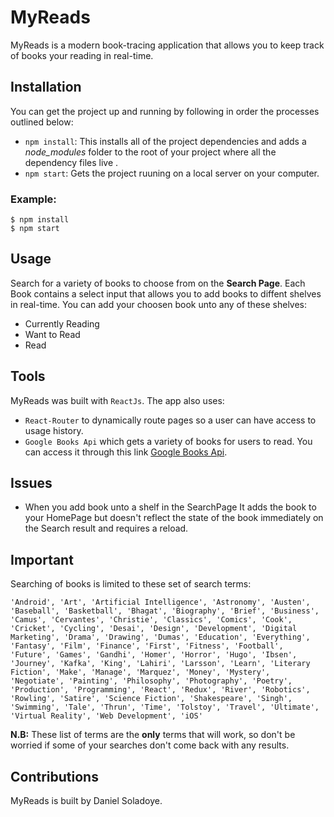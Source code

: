 # MyReads

MyReads is a modern book-tracing application that allows you to keep track of books your reading in  real-time.

## Installation

You can get the project up and running by following in order the processes outlined below:
- `npm install`: This installs all of the project dependencies and adds a _node_modules_ folder to the root of your project where all the dependency files live .
- `npm start`:  Gets the project ruuning on a local server on your computer.

### Example:
```
$ npm install
$ npm start
```

## Usage

Search for a variety of books to choose from on the **Search Page**. Each Book contains a select input that allows you to add books to diffent shelves in real-time. You can add your choosen book unto any of these shelves:
- Currently Reading
- Want to Read
- Read 

## Tools

MyReads was built with `ReactJs`. The app also uses:
- `React-Router` to dynamically route pages so a user can have access to usage history.
- `Google Books Api` which gets a variety of books for users to read. You can access it through this link [Google Books Api](https://developers.google.com/books/docs/v1/using).

## Issues
- When you add book unto a shelf in the SearchPage It adds the book to your HomePage but doesn't reflect the state of the book immediately on the Search result and requires a reload.  

## Important
Searching of books is limited to these set of search terms:
```
'Android', 'Art', 'Artificial Intelligence', 'Astronomy', 'Austen', 'Baseball', 'Basketball', 'Bhagat', 'Biography', 'Brief', 'Business', 'Camus', 'Cervantes', 'Christie', 'Classics', 'Comics', 'Cook', 'Cricket', 'Cycling', 'Desai', 'Design', 'Development', 'Digital Marketing', 'Drama', 'Drawing', 'Dumas', 'Education', 'Everything', 'Fantasy', 'Film', 'Finance', 'First', 'Fitness', 'Football', 'Future', 'Games', 'Gandhi', 'Homer', 'Horror', 'Hugo', 'Ibsen', 'Journey', 'Kafka', 'King', 'Lahiri', 'Larsson', 'Learn', 'Literary Fiction', 'Make', 'Manage', 'Marquez', 'Money', 'Mystery', 'Negotiate', 'Painting', 'Philosophy', 'Photography', 'Poetry', 'Production', 'Programming', 'React', 'Redux', 'River', 'Robotics', 'Rowling', 'Satire', 'Science Fiction', 'Shakespeare', 'Singh', 'Swimming', 'Tale', 'Thrun', 'Time', 'Tolstoy', 'Travel', 'Ultimate', 'Virtual Reality', 'Web Development', 'iOS'
```
**N.B:** These list of terms are the **only** terms that will work, so don't be worried if some of your searches don't come back with any results.

## Contributions
MyReads is built by Daniel Soladoye.